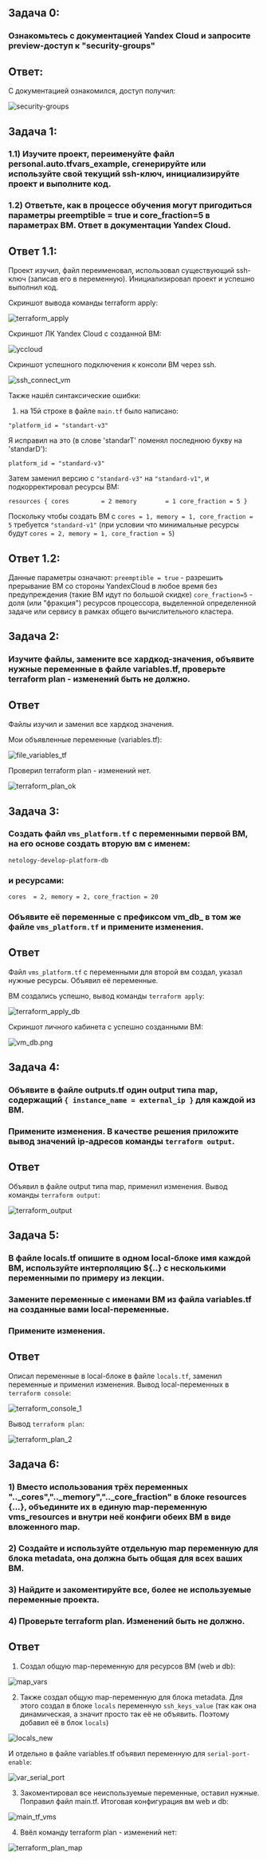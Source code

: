## Задача 0:
### Ознакомьтесь с документацией Yandex Cloud и запросите preview-доступ к "security-groups"

## Ответ:

С документацией ознакомился, доступ получил:

![security-groups](my-security-groups.png)


## Задача 1:
### 1.1) Изучите проект, переименуйте файл personal.auto.tfvars_example, сгенерируйте или используйте свой текущий ssh-ключ, инициализируйте проект и выполните код.
### 1.2) Ответьте, как в процессе обучения могут пригодиться параметры preemptible = true и core_fraction=5 в параметрах ВМ. Ответ в документации Yandex Cloud.

## Ответ 1.1:

Проект изучил, файл переименовал, использовал существующий ssh-ключ (записав его в переменную).
Инициализировал проект и успешно выполнил код.

Скриншот вывода команды terraform apply:

![terraform_apply](terraform_apply.png)

Скриншот ЛК Yandex Cloud с созданной ВМ:

![yccloud](yccloud.png)

Cкриншот успешного подключения к консоли ВМ через ssh.

![ssh_connect_vm](ssh_connect_vm.png)

Также нашёл синтаксические ошибки:

1) на 15й строке в файле `main.tf` было написано:

`"platform_id = "standart-v3"` 

Я исправил на это (в слове 'standarT' поменял последнюю букву на 'standarD'):

`platform_id = "standard-v3"`

Затем заменил версию с `"standard-v3"` на `"standard-v1"`, и подкорректировал ресурсы ВМ:

`resources {
    cores         = 2
    memory        = 1
    core_fraction = 5
  }`

Поскольку чтобы создать ВМ с `cores = 1, memory = 1, core_fraction = 5` требуется `"standard-v1"`
(при условии что минимальные ресурсы будут `cores = 2, memory = 1, core_fraction = 5`)

## Ответ 1.2:

Данные параметры означают:
`preemptible = true` - разрешить прерывание ВМ со стороны YandexCloud в любое время без предупреждения (такие ВМ идут по большой скидке) 
`core_fraction=5` - доля (или "фракция") ресурсов процессора, выделенной определенной задаче или сервису в рамках общего вычислительного кластера.


## Задача 2:
### Изучите файлы, замените все хардкод-значения, объявите нужные переменные в файле variables.tf, проверьте terraform plan - изменений быть не должно.

## Ответ

Файлы изучил и заменил все хардкод значения.

Мои объявленные переменные (variables.tf):

![file_variables_tf](file_variables_tf.png)

Проверил terraform plan - изменений нет.

![terraform_plan_ok](terraform_plan_ok.png)


## Задача 3:
### Создать файл `vms_platform.tf` с переменными первой ВМ, на его основе создать вторую вм с именем:
`netology-develop-platform-db`
### и ресурсами:
`cores  = 2, memory = 2, core_fraction = 20`
### Объявите её переменные с префиксом vm_db_ в том же файле `vms_platform.tf` и примените изменения.

## Ответ

Файл `vms_platform.tf` с переменными для второй вм создал, указал нужные ресурсы.
Объявил её переменные.

ВМ создались успешно, вывод команды `terraform apply`:

![terraform_apply_db](terraform_apply_db.png)

Скриншот личного кабинета с успешно созданными ВМ: 

![vm_db.png](vm_db.png)


## Задача 4:
### Объявите в файле outputs.tf один output типа map, содержащий `{ instance_name = external_ip }` для каждой из ВМ.
### Примените изменения. В качестве решения приложите вывод значений ip-адресов команды `terraform output`.

## Ответ

Объявил в файле output типа map, применил изменения.
Вывод команды `terraform output`:

![terraform_output](terraform_output.png)


## Задача 5:
### В файле locals.tf опишите в одном local-блоке имя каждой ВМ, используйте интерполяцию ${..} с несколькими переменными по примеру из лекции.
### Замените переменные с именами ВМ из файла variables.tf на созданные вами local-переменные.
### Примените изменения.

## Ответ

Описал переменные в local-блоке в файле `locals.tf`, заменил переменные и применил изменения.
Вывод local-переменных в `terraform console`:

![terraform_console_1](terraform_console_1.png)

Вывод `terraform plan`:

![terraform_plan_2](terraform_plan_2.png)


## Задача 6:
### 1) Вместо использования трёх переменных ".._cores",".._memory",".._core_fraction" в блоке resources {...}, объедините их в единую map-переменную vms_resources и внутри неё конфиги обеих ВМ в виде вложенного map.
### 2) Создайте и используйте отдельную map переменную для блока metadata, она должна быть общая для всех ваших ВМ.
### 3) Найдите и закоментируйте все, более не используемые переменные проекта.
### 4) Проверьте terraform plan. Изменений быть не должно.

## Ответ

1) Создал общую map-переменную для ресурсов ВМ (web и db):

![map_vars](map_vars.png)

2) Также создал общую map-переменную для блока metadata.
Для этого создал в блоке `locals` переменную `ssh_keys_value`
(так как она динамическая, а значит просто так её не объявить. Поэтому добавил её в блок `locals`)

![locals_new](locals_new.png)

И отдельно в файле variables.tf объявил переменную для `serial-port-enable`: 

![var_serial_port](var_serial_port.png)

3) Закоментировал все неиспользуемые переменные, оставил нужные. Поправил файл main.tf.
 Итоговая конфигурация вм web и db:

![main_tf_vms](main_tf_vms.png)

4) Ввёл команду terraform plan - изменений нет:

![terraform_plan_map](terraform_plan_map.png)

